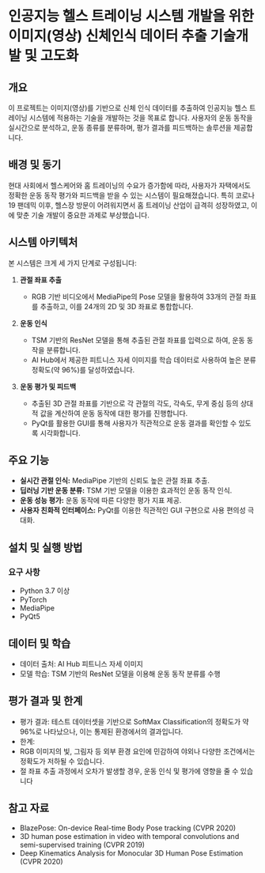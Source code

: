 # 인공지능 헬스 트레이닝 시스템 개발을 위한 이미지(영상) 신체인식 데이터 추출 기술개발 및 고도화


## 개요
이 프로젝트는 이미지(영상)를 기반으로 신체 인식 데이터를 추출하여 인공지능 헬스 트레이닝 시스템에 적용하는 기술을 개발하는 것을 목표로 합니다. 
사용자의 운동 동작을 실시간으로 분석하고, 운동 종류를 분류하며, 평가 결과를 피드백하는 솔루션을 제공합니다.

## 배경 및 동기
현대 사회에서 헬스케어와 홈 트레이닝의 수요가 증가함에 따라, 사용자가 자택에서도 정확한 운동 동작 평가와 피드백을 받을 수 있는 시스템이 필요해졌습니다. 
특히 코로나19 팬데믹 이후, 헬스장 방문이 어려워지면서 홈 트레이닝 산업이 급격히 성장하였고, 이에 맞춘 기술 개발이 중요한 과제로 부상했습니다.

## 시스템 아키텍처
본 시스템은 크게 세 가지 단계로 구성됩니다:

1. **관절 좌표 추출**
   - RGB 기반 비디오에서 MediaPipe의 Pose 모델을 활용하여 33개의 관절 좌표를 추출하고, 이를 24개의 2D 및 3D 좌표로 통합합니다.

2. **운동 인식**
   - TSM 기반의 ResNet 모델을 통해 추출된 관절 좌표를 입력으로 하여, 운동 동작을 분류합니다.
   - AI Hub에서 제공한 피트니스 자세 이미지를 학습 데이터로 사용하여 높은 분류 정확도(약 96%)를 달성하였습니다.

3. **운동 평가 및 피드백**
   - 추출된 3D 관절 좌표를 기반으로 각 관절의 각도, 각속도, 무게 중심 등의 상대적 값을 계산하여 운동 동작에 대한 평가를 진행합니다.
   - PyQt를 활용한 GUI를 통해 사용자가 직관적으로 운동 결과를 확인할 수 있도록 시각화합니다.

## 주요 기능
- **실시간 관절 인식:** MediaPipe 기반의 신뢰도 높은 관절 좌표 추출.
- **딥러닝 기반 운동 분류:** TSM 기반 모델을 이용한 효과적인 운동 동작 인식.
- **운동 성능 평가:** 운동 동작에 따른 다양한 평가 지표 제공.
- **사용자 친화적 인터페이스:** PyQt를 이용한 직관적인 GUI 구현으로 사용 편의성 극대화.

## 설치 및 실행 방법

### 요구 사항
- Python 3.7 이상
- PyTorch
- MediaPipe
- PyQt5

## 데이터 및 학습
- 데이터 출처: AI Hub 피트니스 자세 이미지
- 모델 학습: TSM 기반의 ResNet 모델을 이용해 운동 동작 분류를 수행

## 평가 결과 및 한계
- 평가 결과: 테스트 데이터셋을 기반으로 SoftMax Classification의 정확도가 약 96%로 나타났으나, 이는 통제된 환경에서의 결과입니다.
- 한계:
-   RGB 이미지의 빛, 그림자 등 외부 환경 요인에 민감하여 야외나 다양한 조건에서는 정확도가 저하될 수 있습니다.
-   절 좌표 추출 과정에서 오차가 발생할 경우, 운동 인식 및 평가에 영향을 줄 수 있습니다

## 참고 자료
- BlazePose: On-device Real-time Body Pose tracking (CVPR 2020)
- 3D human pose estimation in video with temporal convolutions and semi-supervised training (CVPR 2019)
- Deep Kinematics Analysis for Monocular 3D Human Pose Estimation (CVPR 2020)
